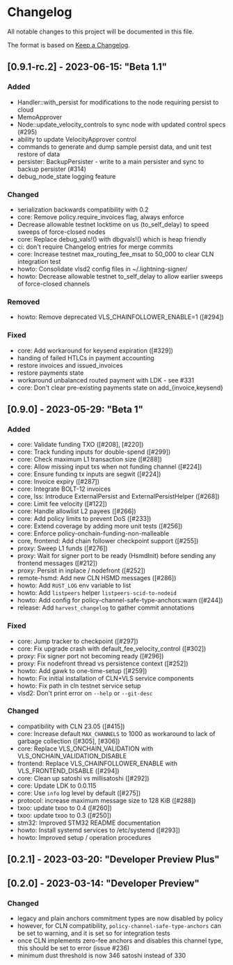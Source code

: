 # Changelog

All notable changes to this project will be documented in this file.

The format is based on [Keep a Changelog](https://keepachangelog.com/en/1.0.0/).

## [0.9.1-rc.2] - 2023-06-15: "Beta 1.1"

### Added

- Handler::with_persist for modifications to the node requiring persist to cloud
- MemoApprover
- Node::update_velocity_controls to sync node with updated control specs (#295)
- ability to update VelocityApprover control
- commands to generate and dump sample persist data, and unit test restore of data
- persister: BackupPersister - write to a main persister and sync to backup persister (#314)
- debug_node_state logging feature

### Changed

- serialization backwards compatibility with 0.2
- core: Remove policy.require_invoices flag, always enforce
- Decrease allowable testnet locktime on us (to_self_delay) to speed sweeps of force-closed  nodes
- core: Replace debug_vals!() with dbgvals!() which is heap friendly
- ci: don't require Changelog entries for merge commits
- core: Increase testnet max_routing_fee_msat to 50_000 to clear CLN integration test
- howto: Consolidate vlsd2 config files in ~/.lightning-signer/
- howto: Decrease allowable testnet to_self_delay to allow earlier sweeps of force-closed channels

### Removed

- howto: Remove deprecated VLS_CHAINFOLLOWER_ENABLE=1 ([#294])

### Fixed

- core: Add workaround for keysend expiration ([#329])
- handing of failed HTLCs in payment accounting
- restore invoices and issued_invoices
- restore payments state
- workaround unbalanced routed payment with LDK - see #331
- core: Don't clear pre-existing payments state on add_{invoice,keysend}


## [0.9.0] - 2023-05-29: "Beta 1"

### Added

 - core: Validate funding TXO ([#208], [#220])
 - core: Track funding inputs for double-spend ([#299])
 - core: Check maximum L1 transaction size ([#288])
 - core: Allow missing input txs when not funding channel ([#224])
 - core: Ensure funding tx inputs are segwit ([#224])
 - core: Invoice expiry ([#287])
 - core: Integrate BOLT-12 invoices
 - core, lss: Introduce ExternalPersist and ExternalPersistHelper ([#268])
 - core: Limit fee velocity ([#122])
 - core: Handle allowlist L2 payees ([#266])
 - core: Add policy limits to prevent DoS ([#233])
 - core: Extend coverage by adding more unit tests ([#256])
 - core: Enforce policy-onchain-funding-non-malleable
 - core, frontend: Add chain follower checkpoint support ([#255])
 - proxy: Sweep L1 funds ([#276])
 - proxy: Wait for signer port to be ready (HsmdInit) before sending any frontend messages ([#212])
 - proxy: Persist in inplace / nodefront ([#252])
 - remote-hsmd: Add new CLN HSMD messages ([#286])
 - howto: Add `RUST_LOG` env variable to list
 - howto: Add `listpeers` helper `listpeers-scid-to-nodeid`
 - howto: Add config for policy-channel-safe-type-anchors:warn ([#244])
 - release: Add `harvest_changelog` to gather commit annotations

### Fixed

 - core: Jump tracker to checkpoint ([#297])
 - core: Fix upgrade crash with default_fee_velocity_control ([#302])
 - proxy: Fix signer port not becoming ready ([#296])
 - proxy: Fix nodefront thread vs persistence context ([#252])
 - howto: Add gawk to one-time-setup ([#259])
 - howto: Fix initial installation of CLN+VLS service components
 - howto: Fix path in cln testnet service setup
 - vlsd2: Don't print error on `--help` or `--git-desc`

### Changed

 - compatibility with CLN 23.05 ([#415])
 - core: Increase default `MAX_CHANNELS` to 1000 as workaround to lack of garbage collection ([#305], [#306])
 - core: Replace VLS_ONCHAIN_VALIDATION with VLS_ONCHAIN_VALIDATION_DISABLE
 - frontend: Replace VLS_CHAINFOLLOWER_ENABLE with VLS_FRONTEND_DISABLE ([#294])
 - core: Clean up satoshi vs millisatoshi ([#292])
 - core: Update LDK to 0.0.115
 - core: Use `info` log level by default ([#275])
 - protocol: increase maximum message size to 128 KiB ([#288])
 - txoo: update txoo to 0.4 ([#260])
 - txoo: update txoo to 0.3 ([#250])
 - stm32: Improved STM32 README documentation
 - howto: Install systemd services to /etc/systemd ([#293])
 - howto: Improved setup / operation procedures

## [0.2.1] - 2023-03-20: "Developer Preview Plus"

## [0.2.0] - 2023-03-14: "Developer Preview"

### Changed

- legacy and plain anchors commitment types are now disabled by policy
- however, for CLN compatibility, `policy-channel-safe-type-anchors` can be set to warning, and it is set so for integration tests
- once CLN implements zero-fee anchors and disables this channel type, this should be set to error (issue #236)
- minimum dust threshold is now 346 satoshi instead of 330

